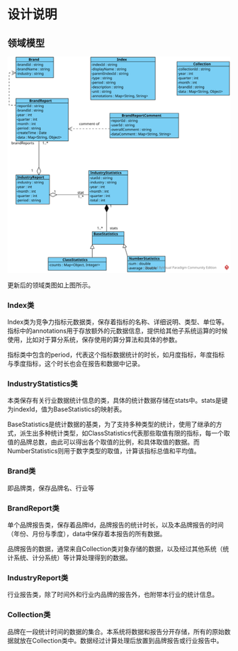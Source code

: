 # 设计说明

## 领域模型

![领域类图](./领域类图.svg)

更新后的领域类图如上图所示。

### Index类

Index类为竞争力指标元数据类，保存着指标的名称、详细说明、类型、单位等。指标中的annotations用于存放额外的元数据信息，提供给其他子系统运算的时候使用，比如对于算分系统，保存使用的算分算法和具体的参数。

指标类中包含的period，代表这个指标数据统计的时长，如月度指标，年度指标与季度指标，这个时长也会在报告和数据中记录。

### IndustryStatistics类

本类保存有关行业数据统计信息的类，具体的统计数据存储在stats中。stats是键为indexId，值为BaseStatistics的映射表。

BaseStatistics是统计数据的基类，为了支持多种类型的统计，使用了继承的方式，派生出多种统计类型，如ClassStatistics代表那些取值有限的指标，每一个取值的品牌总数，由此可以得出各个取值的比例，和具体取值的数据。而NumberStatistics则用于数字类型的取值，计算该指标总值和平均值。

### Brand类

即品牌类，保存品牌名、行业等

### BrandReport类

单个品牌报告类，保存着品牌Id，品牌报告的统计时长，以及本品牌报告的时间（年份、月份与季度），data中保存着本报告的所有数据。

品牌报告的数据，通常来自Collection类对象存储的数据，以及经过其他系统（统计系统、计分系统）等计算处理得到的数据。

### IndustryReport类

行业报告类，除了时间外和行业内品牌的报告外，也附带本行业的统计信息。

### Collection类

品牌在一段统计时间的数据的集合。本系统将数据和报告分开存储，所有的原始数据就放在Collection类中。数据经过计算处理后放置到品牌报告或行业报告中。